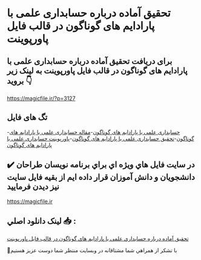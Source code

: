 # تحقیق آماده درباره حسابداری علمی با پارادایم های گوناگون در قالب فایل پاورپوینت

## برای دریافت تحقیق آماده درباره حسابداری علمی با پارادایم های گوناگون در قالب فایل پاورپوینت به لینک زیر بروید 👇

https://magicfile.ir/?p=3127

## تگ های فایل

-[حسابداری علمی با پارادایم های گوناگون](https://magicfile.ir/product/%d8%aa%d8%ad%d9%82%db%8c%d9%82-%d8%ad%d8%b3%d8%a7%d8%a8%d8%af%d8%a7%d8%b1%db%8c-%d8%b9%d9%84%d9%85%db%8c-%d8%a8%d8%a7-%d9%be%d8%a7%d8%b1%d8%a7%d8%af%d8%a7%db%8c%d9%85-%d9%87%d8%a7%db%8c-%da%af%d9%88%d9%86%d8%a7%da%af%d9%88%d9%86-%d8%af%d8%b1-%d9%be%d8%a7%d9%88%d8%b1%d9%be%d9%88%db%8c%d9%86%d8%aa/)-[مقاله حسابداری علمی با پارادایم های گوناگون](https://magicfile.ir/product/%d8%aa%d8%ad%d9%82%db%8c%d9%82-%d8%ad%d8%b3%d8%a7%d8%a8%d8%af%d8%a7%d8%b1%db%8c-%d8%b9%d9%84%d9%85%db%8c-%d8%a8%d8%a7-%d9%be%d8%a7%d8%b1%d8%a7%d8%af%d8%a7%db%8c%d9%85-%d9%87%d8%a7%db%8c-%da%af%d9%88%d9%86%d8%a7%da%af%d9%88%d9%86-%d8%af%d8%b1-%d9%be%d8%a7%d9%88%d8%b1%d9%be%d9%88%db%8c%d9%86%d8%aa/)-[تحقیق حسابداری علمی با پارادایم های گوناگون](https://magicfile.ir/product/%d8%aa%d8%ad%d9%82%db%8c%d9%82-%d8%ad%d8%b3%d8%a7%d8%a8%d8%af%d8%a7%d8%b1%db%8c-%d8%b9%d9%84%d9%85%db%8c-%d8%a8%d8%a7-%d9%be%d8%a7%d8%b1%d8%a7%d8%af%d8%a7%db%8c%d9%85-%d9%87%d8%a7%db%8c-%da%af%d9%88%d9%86%d8%a7%da%af%d9%88%d9%86-%d8%af%d8%b1-%d9%be%d8%a7%d9%88%d8%b1%d9%be%d9%88%db%8c%d9%86%d8%aa/)-[پاورپوینت حسابداری علمی با پارادایم های گوناگون](https://magicfile.ir/product/%d8%aa%d8%ad%d9%82%db%8c%d9%82-%d8%ad%d8%b3%d8%a7%d8%a8%d8%af%d8%a7%d8%b1%db%8c-%d8%b9%d9%84%d9%85%db%8c-%d8%a8%d8%a7-%d9%be%d8%a7%d8%b1%d8%a7%d8%af%d8%a7%db%8c%d9%85-%d9%87%d8%a7%db%8c-%da%af%d9%88%d9%86%d8%a7%da%af%d9%88%d9%86-%d8%af%d8%b1-%d9%be%d8%a7%d9%88%d8%b1%d9%be%d9%88%db%8c%d9%86%d8%aa/)

## ✔️ در سايت فايل هاي ويژه اي براي برنامه نويسان طراحان دانشجويان و دانش آموزان قرار داده ايم از بقيه فايل سايت نيز ديدن فرماييد

https://magicfile.ir


## لينک دانلود اصلي 📥 :

[تحقیق آماده درباره حسابداری علمی با پارادایم های گوناگون در قالب فایل پاورپوینت](https://magicfile.ir/product/%d8%aa%d8%ad%d9%82%db%8c%d9%82-%d8%ad%d8%b3%d8%a7%d8%a8%d8%af%d8%a7%d8%b1%db%8c-%d8%b9%d9%84%d9%85%db%8c-%d8%a8%d8%a7-%d9%be%d8%a7%d8%b1%d8%a7%d8%af%d8%a7%db%8c%d9%85-%d9%87%d8%a7%db%8c-%da%af%d9%88%d9%86%d8%a7%da%af%d9%88%d9%86-%d8%af%d8%b1-%d9%be%d8%a7%d9%88%d8%b1%d9%be%d9%88%db%8c%d9%86%d8%aa/) 


🙏با تشکر از همراهي شما مشتاقانه در وبسایت منتظر شما دوست عزیز هستیم

